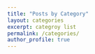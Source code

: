 ```yaml
---
title: "Posts by Category"
layout: categories
excerpt: categroy list
permalink: /categories/
author_profile: true
---
```

